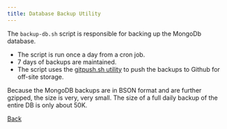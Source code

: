 ```yaml
---
title: Database Backup Utility
---
```


The `backup-db.sh` script is responsible for backing up the MongoDb database.

* The script is run once a day from a cron job.
* 7 days of backups are maintained.
* The script uses the [gitpush.sh utility](/pages/gitpush.sh.html) to push the backups to Github for off-site storage.

Because the MongoDB backups are in BSON format and are further gzipped, the size is very, very small. The size of a full daily backup of the entire DB is only about 50K. 

[Back](/)


